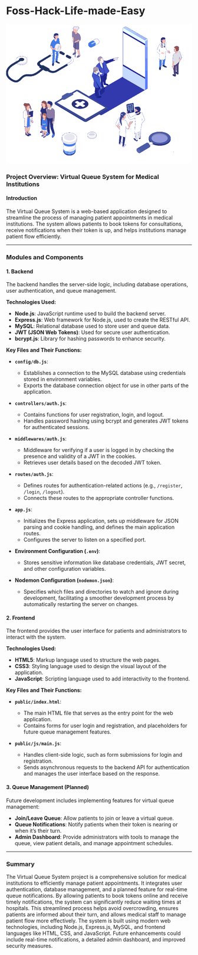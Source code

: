 # Foss-Hack-Life-made-Easy
![](https://github.com/sadhav16/Foss-Hack-Life-made-Easy/blob/21c92f5c899834599cd1218d30cb7cb56a05d979/eHospital.gif)
### Project Overview: Virtual Queue System for Medical Institutions

#### Introduction
The Virtual Queue System is a web-based application designed to streamline the process of managing patient appointments in medical institutions. The system allows patients to book tokens for consultations, receive notifications when their token is up, and helps institutions manage patient flow efficiently.

---

### Modules and Components

#### 1. **Backend**

The backend handles the server-side logic, including database operations, user authentication, and queue management.

**Technologies Used:**
- **Node.js**: JavaScript runtime used to build the backend server.
- **Express.js**: Web framework for Node.js, used to create the RESTful API.
- **MySQL**: Relational database used to store user and queue data.
- **JWT (JSON Web Tokens)**: Used for secure user authentication.
- **bcrypt.js**: Library for hashing passwords to enhance security.

**Key Files and Their Functions:**

- **`config/db.js`**:
  - Establishes a connection to the MySQL database using credentials stored in environment variables.
  - Exports the database connection object for use in other parts of the application.

- **`controllers/auth.js`**:
  - Contains functions for user registration, login, and logout.
  - Handles password hashing using bcrypt and generates JWT tokens for authenticated sessions.

- **`middlewares/auth.js`**:
  - Middleware for verifying if a user is logged in by checking the presence and validity of a JWT in the cookies.
  - Retrieves user details based on the decoded JWT token.

- **`routes/auth.js`**:
  - Defines routes for authentication-related actions (e.g., `/register`, `/login`, `/logout`).
  - Connects these routes to the appropriate controller functions.

- **`app.js`**:
  - Initializes the Express application, sets up middleware for JSON parsing and cookie handling, and defines the main application routes.
  - Configures the server to listen on a specified port.

- **Environment Configuration (`.env`)**:
  - Stores sensitive information like database credentials, JWT secret, and other configuration variables.

- **Nodemon Configuration (`nodemon.json`)**:
  - Specifies which files and directories to watch and ignore during development, facilitating a smoother development process by automatically restarting the server on changes.

#### 2. **Frontend**

The frontend provides the user interface for patients and administrators to interact with the system.

**Technologies Used:**
- **HTML5**: Markup language used to structure the web pages.
- **CSS3**: Styling language used to design the visual layout of the application.
- **JavaScript**: Scripting language used to add interactivity to the frontend.

**Key Files and Their Functions:**

- **`public/index.html`**:
  - The main HTML file that serves as the entry point for the web application.
  - Contains forms for user login and registration, and placeholders for future queue management features.

- **`public/js/main.js`**:
  - Handles client-side logic, such as form submissions for login and registration.
  - Sends asynchronous requests to the backend API for authentication and manages the user interface based on the response.

#### 3. **Queue Management (Planned)**

Future development includes implementing features for virtual queue management:

- **Join/Leave Queue**: Allow patients to join or leave a virtual queue.
- **Queue Notifications**: Notify patients when their token is nearing or when it’s their turn.
- **Admin Dashboard**: Provide administrators with tools to manage the queue, view patient details, and manage appointment schedules.

---

### Summary
The Virtual Queue System project is a comprehensive solution for medical institutions to efficiently manage patient appointments. It integrates user authentication, database management, and a planned feature for real-time queue notifications. By allowing patients to book tokens online and receive timely notifications, the system can significantly reduce waiting times at hospitals. This streamlined process helps avoid overcrowding, ensures patients are informed about their turn, and allows medical staff to manage patient flow more effectively. The system is built using modern web technologies, including Node.js, Express.js, MySQL, and frontend languages like HTML, CSS, and JavaScript. Future enhancements could include real-time notifications, a detailed admin dashboard, and improved security measures.
